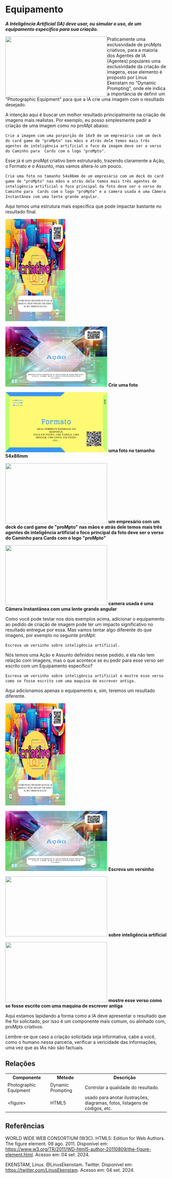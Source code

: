 # Equipamento

***A Inteligência Artificial (IA) deve usar, ou simular o uso, de um equipamento específico para sua criação.***

[<img src="../../imagens/cards/1002.png"  width="318" height="187" align="left">](../../partes-de-prompt/equipamento.md)
Praticamente uma exclusividade de proMpts criativos, para a maioria dos Agentes de IA (Agentes)  populares uma exclusividade da criação de imagens, esse elemento é proposto por Linus Ekenstam no "Dynamic Prompting", onde ele indica a importância de definir um "Photographic Equipment" para que a IA crie uma imagem com o resultado desejado.

A intenção aqui é buscar um melhor resultado principalmente na criação de imagens mais realistas. Por exemplo, eu posso simplesmente pedir a criação de uma imagem como no proMpt abaixo:

```
Crie a imagem com uma porporção de 16x9 de um empresário com um deck do card game de "proMpto" nas mãos e atrás dele temos mais três agentes de inteligência artificial o foco da imagem deve ser o verso do Caminho para  Cards com o logo "proMpto".
```

Esse já é um proMpt criativo bem estruturado, trazendo claramente a Ação, o Formato e o Assunto, mas vamos altera-lo um pouco.

```
Crie uma foto no tamanho 54x86mm de um empresário com um deck do card game de "proMpto" nas mãos e atrás dele temos mais três agentes de inteligência artificial o foco principal da foto deve ser o verso do Caminho para  Cards com o logo "proMpto" e a camera usada é uma Câmera Instantânea com uma lente grande angular.
```
Aqui temos uma estrutura mais específica que pode impactar bastante no resultado final.

[<img src="../../imagens/cards/003.png" width="187" height="318">](../../tipos-de-prompt/criativo.md)

[<img src="../../imagens/cards/006.png"  width="318" height="187">](../../partes-de-prompt/acao.md) **Crie uma foto** 

[<img src="../../imagens/cards/9.png"  width="318" height="187">](../../partes-de-prompt/controle/formato.md) **uma foto no tamanho 54x86mm**

[<img src="../../imagens/cards/1001.png"  width="318" height="187">](../../partes-de-prompt/assunto.md) **um empresário com um deck do card game de "proMpto" nas mãos e atrás dele temos mais três agentes de inteligência artificial o foco principal da foto deve ser o verso do Caminho para  Cards com o logo "proMpto"**

[<img src="../../imagens/cards/1002.png"  width="318" height="187">](../../partes-de-prompt/equipamento.md) **camera usada é uma Câmera Instantânea com uma lente grande angular**

Como você pode testar nos dois exemplos acima, adicionar o equipamento ao pedido de criação de imagem pode ter um impacto significativo no resultado entregue por essa. Mas vamos tentar algo diferente do que imagens, por exemplo no seguinte proMpt:

```
Escreva um versinho sobre inteligência artificial.
```

Nós temos uma Ação e Assunto definidos nesse pedido, e ela não tem relação com imagens, mas o que acontece se eu pedir para esse verso ser escrito com um Equipamento específico?

```
Escreva um versinho sobre inteligência artificial e mostre esse verso como se fosse escrito com uma maquina de escrever antiga.
```

Aqui adicionamos apenas o equipamento e, sim, teremos um resultado diferente. 

[<img src="../../imagens/cards/003.png" width="187" height="318">](../../tipos-de-prompt/criativo.md)

[<img src="../../imagens/cards/006.png"  width="318" height="187">](../../partes-de-prompt/acao.md) **Escreva um versinho** 

[<img src="../../imagens/cards/1001.png"  width="318" height="187">](../../partes-de-prompt/assunto.md) **sobre inteligência artificial**

[<img src="../../imagens/cards/1002.png"  width="318" height="187">](../../partes-de-prompt/equipamento.md) **mostre esse verso como se fosse escrito com uma maquina de escrever antiga**

Aqui estamos lapidando a forma como a IA deve apresentar o resultado que lhe foi solicitado, por isso é um componente mais comum, ou alinhado com, proMpts criativos.

Lembre-se que caso a criação solicitada seja informativa, cabe a você, como o humano nessa parceria, verificar a vericidade das informações, uma vez que as IAs não são factuais.

## Relações
<table>
<tr>
  <th>Componente</th>	<th>Método</th>	<th>Descrição</th>
</tr>
<tr>
  <td>Photographic Equipment</td><td>Dynamic Prompting</td><td>	Controlar a qualidade do resultado.</td>
</tr>
<tr>
  <td>&lt;figure&gt;</td><td>HTML5</td><td>	usado para anotar ilustrações, diagramas, fotos, listagens de códigos, etc.</td>
</tr>  
</table>

## Referências
WORLD WIDE WEB CONSORTIUM (W3C). HTML5: Edition for Web Authors. The figure element. 09 ago. 2011. Disponível em: https://www.w3.org/TR/2011/WD-html5-author-20110809/the-figure-element.html. Acesso em: 04 set. 2024.

EKENSTAM, Linus. @LinusEkenstam. Twitter. Disponível em: https://twitter.com/LinusEkenstam. Acesso em: 04 set. 2024.


